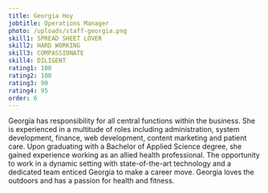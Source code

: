```yaml
---
title: Georgia Hoy
jobtitle: Operations Manager
photo: /uploads/staff-georgia.png
skill1: SPREAD SHEET LOVER
skill2: HARD WORKING
skill3: COMPASSIONATE
skill4: DILIGENT
rating1: 100
rating2: 100
rating3: 90
rating4: 95
order: 6
---
```


Georgia has responsibility for all central functions within the business. She is experienced in a multitude of roles including administration, system development, finance, web development, content marketing and patient care. Upon graduating with a Bachelor of Applied Science degree, she gained experience working as an allied health professional. The opportunity to work in a dynamic setting with state-of-the-art technology and a dedicated team enticed Georgia to make a career move. Georgia loves the outdoors and has a passion for health and fitness.
